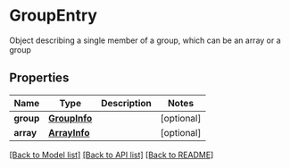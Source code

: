 # GroupEntry

Object describing a single member of a group, which can be an array or a group
## Properties
Name | Type | Description | Notes
------------ | ------------- | ------------- | -------------
**group** | [**GroupInfo**](GroupInfo.md) |  | [optional] 
**array** | [**ArrayInfo**](ArrayInfo.md) |  | [optional] 

[[Back to Model list]](../README.md#documentation-for-models) [[Back to API list]](../README.md#documentation-for-api-endpoints) [[Back to README]](../README.md)


